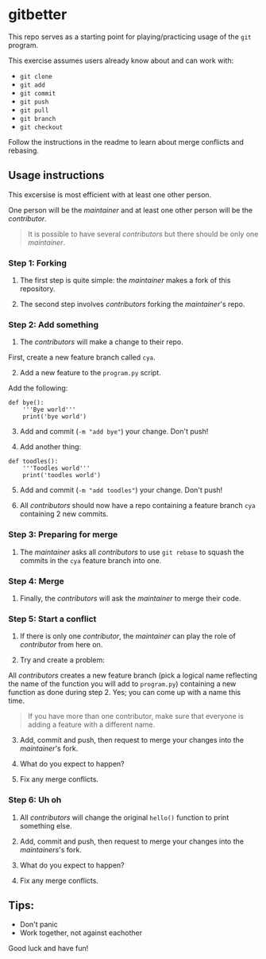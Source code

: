 # gitbetter

This repo serves as a starting point for playing/practicing usage of the `git` program.

This exercise assumes users already know about and can work with:
- `git clone`
- `git add`
- `git commit`
- `git push`
- `git pull`
- `git branch`
- `git checkout`

Follow the instructions in the readme to learn about merge conflicts and rebasing.

## Usage instructions
This excersise is most efficient with at least one other person.

One person will be the *maintainer* and at least one other person will be the *contributor*.

> It is possible to have several *contributors* but there should be only one *maintainer*.

### Step 1: Forking
1. The first step is quite simple: the *maintainer* makes a fork of this repository.

2. The second step involves *contributors* forking the *maintainer*'s repo.

### Step 2: Add something
1. The *contributors* will make a change to their repo.

First, create a new feature branch called `cya`.

2. Add a new feature to the `program.py` script.

Add the following:

```python3
def bye():
    '''Bye world'''
    print('bye world')
```

3. Add and commit (`-m "add bye"`) your change. Don't push!

4. Add another thing:

```python3
def toodles():
    '''Toodles world'''
    print('toodles world')
```

5. Add and commit (`-m "add toodles"`) your change. Don't push!

6. All *contributors* should now have a repo containing a feature branch `cya` containing 2 new commits.

### Step 3: Preparing for merge
1. The *maintainer* asks all *contributors* to use `git rebase` to squash the commits in the `cya` feature branch into one.

### Step 4: Merge
1. Finally, the *contributors* will ask the *maintainer* to merge their code.

### Step 5: Start a conflict
1. If there is only one *contributor*, the *maintainer* can play the role of *contributor* from here on.

2. Try and create a problem:

All *contributors* creates a new feature branch (pick a logical name reflecting the name of the function you will add to `program.py`) containing a new function as done during step 2. Yes; you can come up with a name this time.

> If you have more than one contributor, make sure that everyone is adding a feature with a different name.

3. Add, commit and push, then request to merge your changes into the *maintainer*'s fork.

4. What do you expect to happen?

5. Fix any merge conflicts.

### Step 6: Uh oh
1. All *contributors* will change the original `hello()` function to print something else.

2. Add, commit and push, then request to merge your changes into the *maintainers*'s fork.

4. What do you expect to happen?

5. Fix any merge conflicts.

## Tips:

- Don't panic
- Work together, not against eachother

Good luck and have fun!
